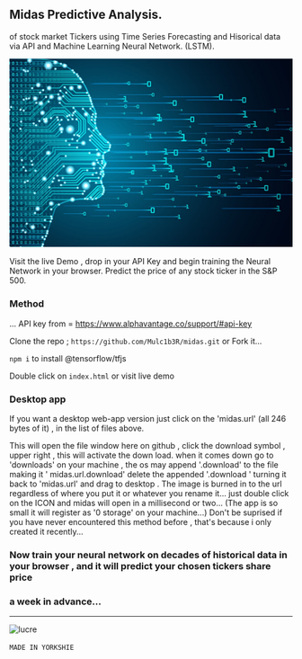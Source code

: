 ## Midas Predictive Analysis.

of stock market Tickers using Time Series Forecasting and Hisorical data via API 
and Machine Learning Neural Network. (LSTM).

![midas](midas.jpg)

Visit the live Demo , drop in your API Key and begin training the Neural Network in your browser.
Predict the price of any stock ticker in the S&P 500.

### Method

... API key from =  https://www.alphavantage.co/support/#api-key

Clone the repo ; ```https://github.com/Mulc1b3R/midas.git```   or Fork it...

```npm i``` to install @tensorflow/tfjs

Double click on ```index.html```  or visit live demo 

### Desktop app
If you want a desktop web-app version just click on the 'midas.url' (all 246 bytes of it) , in the list of files above.

This will open the file window here on github , click the download symbol , upper right , this will activate the down load.
when it comes down go to 'downloads' on your machine , the os may append '.download' to the file making it ' midas.url.download'
delete the appended '.download ' turning it back to 'midas.url' and drag to desktop . The image is burned in to the url regardless of where you put it
or whatever you rename it...
just double click on the ICON and midas will open in a millisecond or two...
(The app is so small it will register as '0 storage' on your machine...)
Don't be suprised if you have never encountered this method before , that's because i only created it recently...

### Now train your neural network on decades of historical data in your browser , and it will predict your chosen tickers share price
### a week in advance...

***************************************************************************************************************************************************************************************************************************

![lucre](tickers.png)



```MADE IN YORKSHIE```



